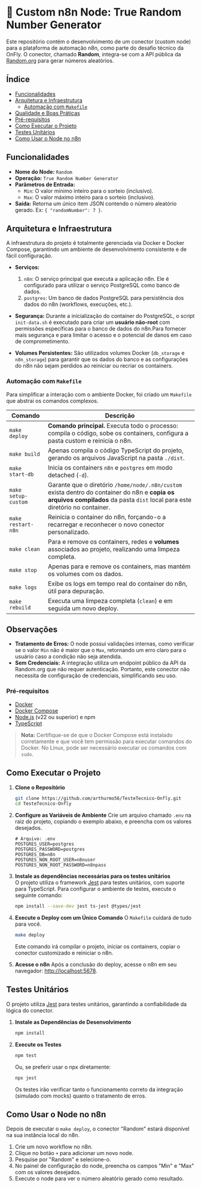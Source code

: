 # 🚀 Custom n8n Node: True Random Number Generator

Este repositório contém o desenvolvimento de um conector (custom node) para a plataforma de automação n8n, como parte do desafio técnico da OnFly. O conector, chamado **Random**, integra-se com a API pública da [Random.org](https://www.random.org) para gerar números aleatórios.

## Índice

- [Funcionalidades](#funcionalidades)
- [Arquitetura e Infraestrutura](#arquitetura-e-infraestrutura)
  - [Automação com `Makefile`](#automação-com-makefile)
- [Qualidade e Boas Práticas](#qualidade-e-boas-práticas)
- [Pré-requisitos](#pré-requisitos)
- [Como Executar o Projeto](#como-executar-o-projeto)
- [Testes Unitários](#testes-unitários)
- [Como Usar o Node no n8n](#como-usar-o-node-no-n8n)

## Funcionalidades

- **Nome do Node:** `Random`
- **Operação:** `True Random Number Generator`
- **Parâmetros de Entrada:**
    - `Min`: O valor mínimo inteiro para o sorteio (inclusivo).
    - `Max`: O valor máximo inteiro para o sorteio (inclusivo).
- **Saída:** Retorna um único item JSON contendo o número aleatório gerado. Ex: `{ "randomNumber": 7 }`.

## Arquitetura e Infraestrutura

A infraestrutura do projeto é totalmente gerenciada via Docker e Docker Compose, garantindo um ambiente de desenvolvimento consistente e de fácil configuração.

- **Serviços:**
    1.  `n8n`: O serviço principal que executa a aplicação n8n. Ele é configurado para utilizar o serviço PostgreSQL como banco de dados.
    2.  `postgres`: Um banco de dados PostgreSQL para persistência dos dados do n8n (workflows, execuções, etc.).

- **Segurança:** Durante a inicialização do container do PostgreSQL, o script `init-data.sh` é executado para criar um **usuário não-root** com permissões específicas para o banco de dados do n8n.Para fornecer mais segurança e para limitar o acesso e o potencial de danos em caso de comprometimento.

- **Volumes Persistentes:** São utilizados volumes Docker (`db_storage` e `n8n_storage`) para garantir que os dados do banco e as configurações do n8n não sejam perdidos ao reiniciar ou recriar os containers.

### Automação com `Makefile`

Para simplificar a interação com o ambiente Docker, foi criado um `Makefile` que abstrai os comandos complexos.

| Comando           | Descrição                                                                                                                                                                      |
| ----------------- | ------------------------------------------------------------------------------------------------------------------------------------------------------------------------------ |
| `make deploy`     | **Comando principal.** Executa todo o processo: compila o código, sobe os containers, configura a pasta custom e reinicia o n8n.                                                 |
| `make build`      | Apenas compila o código TypeScript do projeto, gerando os arquivos JavaScript na pasta `./dist`.                                                                               |
| `make start-db`   | Inicia os containers `n8n` e `postgres` em modo detached (`-d`).                                                                                                                 |
| `make setup-custom` | Garante que o diretório `/home/node/.n8n/custom` exista dentro do container do n8n e **copia os arquivos compilados** da pasta `dist` local para este diretório no container.    |
| `make restart-n8n`| Reinicia o container do n8n, forçando-o a recarregar e reconhecer o novo conector personalizado.                                                                                |
| `make clean`      | Para e remove os containers, redes e **volumes** associados ao projeto, realizando uma limpeza completa.                                                                       |
| `make stop`       | Apenas para e remove os containers, mas mantém os volumes com os dados.                                                                                                        |
| `make logs`       | Exibe os logs em tempo real do container do n8n, útil para depuração.                                                                                                           |
| `make rebuild`    | Executa uma limpeza completa (`clean`) e em seguida um novo deploy.                                                                                                            |

## Observações

- **Tratamento de Erros:** O node possui validações internas, como verificar se o valor `Min` não é maior que o `Max`, retornando um erro claro para o usuário caso a condição não seja atendida.
- **Sem Credenciais:** A integração utiliza um endpoint público da API da Random.org que não requer autenticação. Portanto, este conector não necessita de configuração de credenciais, simplificando seu uso.

### Pré-requisitos

- [Docker](https://www.docker.com/get-started)
- [Docker Compose](https://docs.docker.com/compose/install/)
- [Node.js](https://nodejs.org/) (v22 ou superior) e npm
- [TypeScript](https://www.typescriptlang.org/)

> **Nota:** Certifique-se de que o Docker Compose está instalado corretamente e que você tem permissão para executar comandos do Docker. No Linux, pode ser necessário executar os comandos com `sudo`.

## Como Executar o Projeto

1.  **Clone o Repositório**
    ```bash
    git clone https://github.com/arthurmo56/TesteTecnico-Onfly.git
    cd TesteTecnico-Onfly
    ```

2.  **Configure as Variáveis de Ambiente**
    Crie um arquivo chamado `.env` na raiz do projeto, copiando o exemplo abaixo, e preencha com os valores desejados.

    ```dotenv
    # Arquivo: .env
    POSTGRES_USER=postgres
    POSTGRES_PASSWORD=postgres
    POSTGRES_DB=n8n
    POSTGRES_NON_ROOT_USER=n8nuser
    POSTGRES_NON_ROOT_PASSWORD=n8npass
    ```

3. **Instale as dependências necessárias para os testes unitários**  
   O projeto utiliza o framework [Jest](https://jestjs.io/) para testes unitários, com suporte para TypeScript. Para configurar o ambiente de testes, execute o seguinte comando:

   ```bash
   npm install --save-dev jest ts-jest @types/jest
4.  **Execute o Deploy com um Único Comando**
    O `Makefile` cuidará de tudo para você.
    ```bash
    make deploy
    ```
    Este comando irá compilar o projeto, iniciar os containers, copiar o conector customizado e reiniciar o n8n.

5.  **Acesse o n8n**
    Após a conclusão do deploy, acesse o n8n em seu navegador: [http://localhost:5678](http://localhost:5678).

## Testes Unitários

O projeto utiliza [Jest](https://jestjs.io/) para testes unitários, garantindo a confiabilidade da lógica do conector.

1.  **Instale as Dependências de Desenvolvimento**
    ```bash
    npm install
    ```

2.  **Execute os Testes**
    ```bash
    npm test
    ```
    Ou, se preferir usar o npx diretamente:
    ```bash
    npx jest
    ```
    Os testes irão verificar tanto o funcionamento correto da integração (simulado com mocks) quanto o tratamento de erros.

## Como Usar o Node no n8n

Depois de executar o `make deploy`, o conector "Random" estará disponível na sua instância local do n8n.

1.  Crie um novo workflow no n8n.
2.  Clique no botão `+` para adicionar um novo node.
3.  Pesquise por "Random" e selecione-o.
4.  No painel de configuração do node, preencha os campos "Min" e "Max" com os valores desejados.
5.  Execute o node para ver o número aleatório gerado como resultado.
